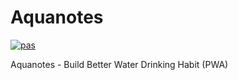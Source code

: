 # Aquanotes 
[![pas](https://img.shields.io/static/v1?&message=ProgressiveApp.Store&color=74b9ff&style=flat&label=Discover%20Aquanotes%20%20at)](https://progressiveapp.store/pwa/Aquanotes-)

Aquanotes - Build Better Water Drinking Habit (PWA)
